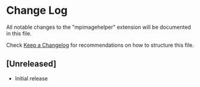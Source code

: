 # Change Log

All notable changes to the "mpimagehelper" extension will be documented in this file.

Check [Keep a Changelog](http://keepachangelog.com/) for recommendations on how to structure this file.

## [Unreleased]

- Initial release